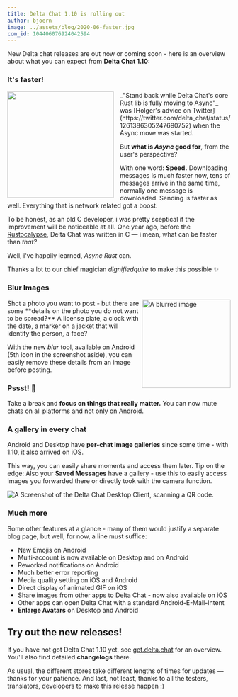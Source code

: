 ```yaml
---
title: Delta Chat 1.10 is rolling out
author: bjoern
image: ../assets/blog/2020-06-faster.jpg
com_id: 104406076924042594
---
```


New Delta chat releases are out now or coming soon -
here is an overview about what you can expect from **Delta Chat 1.10:**

### It's faster!

<img src="../assets/blog/2020-06-faster.jpg" width="240" style="float:left; clear:both; margin-right:1em; margin-bottom:.2em;" alt="" />
_"Stand back while Delta Chat's core Rust lib is fully moving to Async"_
was [Holger's advice on Twitter](https://twitter.com/delta_chat/status/1261386305247690752)
when the Async move was started.

But **what is _Async_ good for**, from the user's perspective? 

With one word: **Speed.**
Downloading messages is much faster now,
tens of messages arrive in the same time, normally one message is downloaded.
Sending is faster as well.
Everything that is network related got a boost.

To be honest, as an old C developer,
i was pretty sceptical if the improvement will be noticeable at all.
One year ago, before the [Rustocalypse](https://delta.chat/en/2019-05-08-xyiv#the-coming-delta-chat-rustocalypse),
Delta Chat was written in C — i mean, what can be faster than _that?_

Well, i've happily learned, _Async Rust_ can.

Thanks a lot to our chief magician _dignifiedquire_ to make this possible ✨



### Blur Images

<img src="../assets/blog/2020-06-blur.jpg" width="200" style="float:right; clear:both; margin-left:.2em; margin-bottom:.2em;" alt="A blurred image" /> 
Shot a photo you want to post - but there are some **details on the photo you do not want to be spread?**
A license plate, a clock with the date, a marker on a jacket that will identify the person, a face?

With the new _blur_ tool, available on Android (5th icon in the screenshot aside),
you can easily remove these details from an image before posting.


### Pssst! 🤫

Take a break and **focus on things that really matter.**
You can now mute chats on all platforms and not only on Android.


### A gallery in every chat

Android and Desktop have **per-chat image galleries** since some time -
with 1.10, it also arrived on iOS.

This way, you can easily share moments and access them later.
Tip on the edge: Also your **Saved Messages** have a gallery - use this to easily access images
you forwarded there or directly took with the camera function.

![A Screenshot of the Delta Chat Desktop Client, scanning a QR code.](../assets/blog/2020-06-gallery2.jpg)


### Much more

Some other features at a glance - 
many of them would justify a separate blog page, but well, for now, a line must suffice:

- New Emojis on Android
- Multi-account is now available on Desktop and on Android
- Reworked notifications on Android
- Much better error reporting
- Media quality setting on iOS and Android
- Direct display of animated GIF on iOS
- Share images from other apps to Delta Chat - now also available on iOS
- Other apps can open Delta Chat with a standard Android-E-Mail-Intent
- **Enlarge Avatars** on Desktop and Android


## Try out the new releases!

If you have not got Delta Chat 1.10 yet,
see [get.delta.chat](https://get.delta.chat) for an overview.
You'll also find detailed **changelogs** there.

As usual, the different stores take different lengths of times for updates — thanks for your patience. 
And last, not least, thanks to all the testers, translators, developers to make this release happen :)
